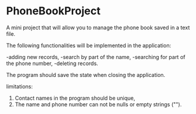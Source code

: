 # PhoneBookProject
 A mini project that will allow you to manage the phone book saved in a text file.

The following functionalities will be implemented in the application:

-adding new records,
-search by part of the name,
-searching for part of the phone number,
-deleting records.

The program should save the state when closing the application.

limitations:

1. Contact names in the program should be unique,
2. The name and phone number can not be nulls or empty strings ("").
